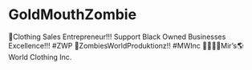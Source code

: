 # GoldMouthZombie
🔐Clothing Sales Entrepreneur!!!    Support Black Owned Businesses Excellence!!! #ZWP 🎥ZombiesWorldProduktionz!! #MWInc 👕👔🧦👟Mir’s🌎World Clothing Inc.
